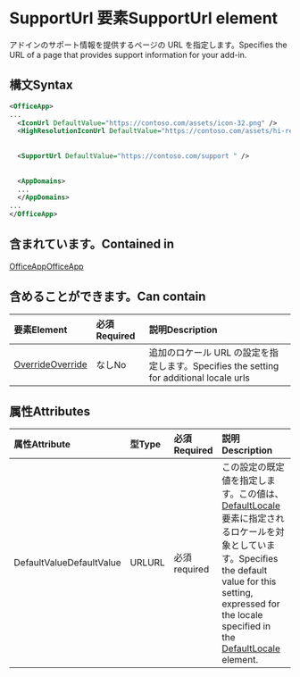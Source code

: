 # <a name="supporturl-element"></a><span data-ttu-id="93a44-101">SupportUrl 要素</span><span class="sxs-lookup"><span data-stu-id="93a44-101">SupportUrl element</span></span>

<span data-ttu-id="93a44-102">アドインのサポート情報を提供するページの URL を指定します。</span><span class="sxs-lookup"><span data-stu-id="93a44-102">Specifies the URL of a page that provides support information for your add-in.</span></span>

## <a name="syntax"></a><span data-ttu-id="93a44-103">構文</span><span class="sxs-lookup"><span data-stu-id="93a44-103">Syntax</span></span>

```XML
<OfficeApp>
...
  <IconUrl DefaultValue="https://contoso.com/assets/icon-32.png" />
  <HighResolutionIconUrl DefaultValue="https://contoso.com/assets/hi-res-icon.png"/>
  
  
  <SupportUrl DefaultValue="https://contoso.com/support " />
  
  
  <AppDomains>
  ...
  </AppDomains>
...
</OfficeApp>
```

## <a name="contained-in"></a><span data-ttu-id="93a44-104">含まれています。</span><span class="sxs-lookup"><span data-stu-id="93a44-104">Contained in</span></span>

[<span data-ttu-id="93a44-105">OfficeApp</span><span class="sxs-lookup"><span data-stu-id="93a44-105">OfficeApp</span></span>](officeapp.md)

## <a name="can-contain"></a><span data-ttu-id="93a44-106">含めることができます。</span><span class="sxs-lookup"><span data-stu-id="93a44-106">Can contain</span></span>

|  <span data-ttu-id="93a44-107">要素</span><span class="sxs-lookup"><span data-stu-id="93a44-107">Element</span></span> | <span data-ttu-id="93a44-108">必須</span><span class="sxs-lookup"><span data-stu-id="93a44-108">Required</span></span> | <span data-ttu-id="93a44-109">説明</span><span class="sxs-lookup"><span data-stu-id="93a44-109">Description</span></span>  |
|:-----|:-----|:-----|
|  [<span data-ttu-id="93a44-110">Override</span><span class="sxs-lookup"><span data-stu-id="93a44-110">Override</span></span>](override.md)   | <span data-ttu-id="93a44-111">なし</span><span class="sxs-lookup"><span data-stu-id="93a44-111">No</span></span> | <span data-ttu-id="93a44-112">追加のロケール URL の設定を指定します。</span><span class="sxs-lookup"><span data-stu-id="93a44-112">Specifies the setting for additional locale urls</span></span> |

## <a name="attributes"></a><span data-ttu-id="93a44-113">属性</span><span class="sxs-lookup"><span data-stu-id="93a44-113">Attributes</span></span>

|<span data-ttu-id="93a44-114">**属性**</span><span class="sxs-lookup"><span data-stu-id="93a44-114">**Attribute**</span></span>|<span data-ttu-id="93a44-115">**型**</span><span class="sxs-lookup"><span data-stu-id="93a44-115">**Type**</span></span>|<span data-ttu-id="93a44-116">**必須**</span><span class="sxs-lookup"><span data-stu-id="93a44-116">**Required**</span></span>|<span data-ttu-id="93a44-117">**説明**</span><span class="sxs-lookup"><span data-stu-id="93a44-117">**Description**</span></span>|
|:-----|:-----|:-----|:-----|
|<span data-ttu-id="93a44-118">DefaultValue</span><span class="sxs-lookup"><span data-stu-id="93a44-118">DefaultValue</span></span>|<span data-ttu-id="93a44-119">URL</span><span class="sxs-lookup"><span data-stu-id="93a44-119">URL</span></span>|<span data-ttu-id="93a44-120">必須</span><span class="sxs-lookup"><span data-stu-id="93a44-120">required</span></span>|<span data-ttu-id="93a44-121">この設定の既定値を指定します。この値は、[DefaultLocale](defaultlocale.md) 要素に指定されるロケールを対象としています。</span><span class="sxs-lookup"><span data-stu-id="93a44-121">Specifies the default value for this setting, expressed for the locale specified in the [DefaultLocale](defaultlocale.md) element.</span></span>|
